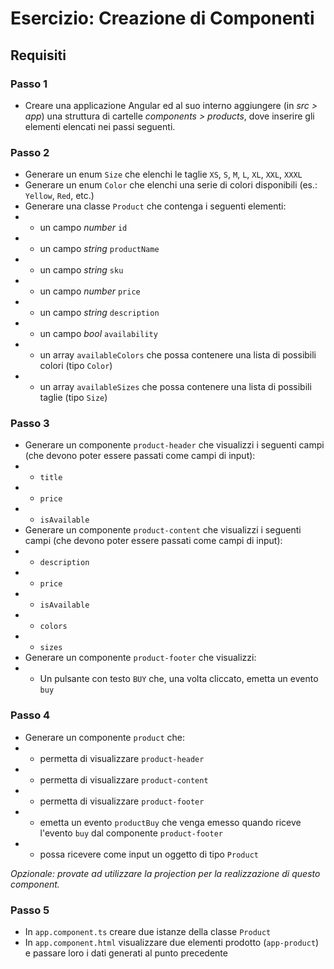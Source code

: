 # Esercizio: Creazione di Componenti

## Requisiti

### Passo 1
* Creare una applicazione Angular ed al suo interno aggiungere (in _src > app_) una struttura di cartelle _components > products_, dove inserire gli elementi elencati nei passi seguenti.

### Passo 2

* Generare un enum `Size` che elenchi le taglie `XS`, `S`, `M`, `L`, `XL`, `XXL`, `XXXL`
* Generare un enum `Color` che elenchi una serie di colori disponibili (es.: `Yellow`, `Red`, etc.)
* Generare una classe `Product` che contenga i seguenti elementi:
* * un campo _number_ `id`
* * un campo _string_ `productName`
* * un campo _string_ `sku`
* * un campo _number_ `price`
* * un campo _string_ `description`
* * un campo _bool_ `availability`
* * un array `availableColors` che possa contenere una lista di possibili colori (tipo `Color`) 
* * un array `availableSizes` che possa contenere una lista di possibili taglie (tipo `Size`) 

### Passo 3

* Generare un componente `product-header` che visualizzi i seguenti campi (che devono poter essere passati come campi di input):
* * `title`
* * `price`
* * `isAvailable`
* Generare un componente `product-content` che visualizzi i seguenti campi (che devono poter essere passati come campi di input):
* * `description`
* * `price`
* * `isAvailable`
* * `colors`
* * `sizes`
* Generare un componente `product-footer` che visualizzi:
* * Un pulsante con testo `BUY` che, una volta cliccato, emetta un evento `buy`

### Passo 4

* Generare un componente `product` che:
* * permetta di visualizzare `product-header`
* * permetta di visualizzare `product-content`
* * permetta di visualizzare `product-footer`
* * emetta un evento `productBuy` che venga emesso quando riceve l'evento `buy` dal componente `product-footer`
* * possa ricevere come input un oggetto di tipo `Product`

_Opzionale: provate ad utilizzare la projection per la realizzazione di questo component._

### Passo 5

* In `app.component.ts` creare due istanze della classe `Product`
* In `app.component.html` visualizzare due elementi prodotto (`app-product`) e passare loro i dati generati al punto precedente 
